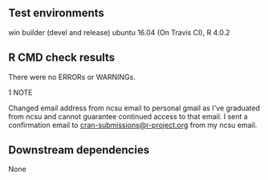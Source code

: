 ## Test environments
win builder (devel and release)
ubuntu 16.04 (On Travis CI), R 4.0.2

## R CMD check results
There were no ERRORs or WARNINGs. 

1 NOTE

Changed email address from ncsu email to personal gmail as I've  graduated
from ncsu and cannot guarantee continued access to that email. I sent a
confirmation email to cran-submissions@r-project.org from my ncsu email.

## Downstream dependencies
None
